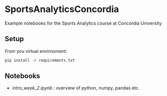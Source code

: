 # SportsAnalyticsConcordia
Example notebooks for the Sports Analytics course at Concordia University


## Setup 
From you virtual envirnoment:

```python
pip install -r requirements.txt
```

## Notebooks

  * _intro_week_2.ipynb_ : overview of python, numpy, pandas etc.
